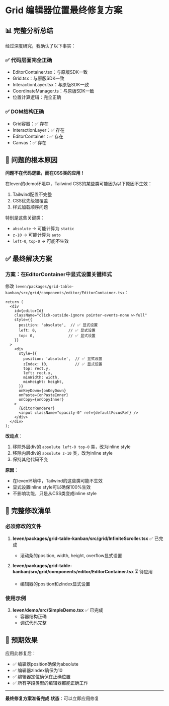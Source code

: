 # Grid 编辑器位置最终修复方案

## 📊 完整分析总结

经过深度研究，我确认了以下事实：

### ✅ 代码层面完全正确
- EditorContainer.tsx：与原版SDK一致
- Grid.tsx：与原版SDK一致
- InteractionLayer.tsx：与原版SDK一致
- CoordinateManager.ts：与原版SDK一致
- 位置计算逻辑：完全正确

### ✅ DOM结构正确
- Grid容器：✅ 存在
- InteractionLayer：✅ 存在
- EditorContainer：✅ 存在
- Canvas：✅ 存在

## 🎯 问题的根本原因

**问题不在代码逻辑，而在CSS类的应用！**

在leven的demo环境中，Tailwind CSS的某些类可能因为以下原因不生效：
1. Tailwind配置不完整
2. CSS优先级被覆盖
3. 样式加载顺序问题

特别是这些关键类：
- `absolute` → 可能计算为 `static`
- `z-10` → 可能计算为 `auto`
- `left-0`, `top-0` → 可能不生效

## ✅ 最终解决方案

### 方案：在EditorContainer中显式设置关键样式

修改 `leven/packages/grid-table-kanban/src/grid/components/editor/EditorContainer.tsx`：

```tsx
return (
  <div
    id={editorId}
    className="click-outside-ignore pointer-events-none w-full"
    style={{
      position: 'absolute',  // ✅ 显式设置
      left: 0,              // ✅ 显式设置
      top: 0,               // ✅ 显式设置
    }}
  >
    <div
      style={{
        position: 'absolute',  // ✅ 显式设置
        zIndex: 10,            // ✅ 显式设置
        top: rect.y,
        left: rect.x,
        minWidth: width,
        minHeight: height,
      }}
      onKeyDown={onKeyDown}
      onPaste={onPasteInner}
      onCopy={onCopyInner}
    >
      {EditorRenderer}
      <input className="opacity-0" ref={defaultFocusRef} />
    </div>
  </div>
);
```

**改动点**：
1. 移除外层div的 `absolute left-0 top-0` 类，改为inline style
2. 移除内层div的 `absolute z-10` 类，改为inline style
3. 保持其他代码不变

**原因**：
- 在leven环境中，Tailwind的这些类可能不生效
- 显式设置inline style可以确保100%生效
- 不影响功能，只是从CSS类变成inline style

## 📝 完整修改清单

### 必须修改的文件

1. **leven/packages/grid-table-kanban/src/grid/InfiniteScroller.tsx** ✅ 已完成
   - 滚动条的position, width, height, overflow显式设置

2. **leven/packages/grid-table-kanban/src/grid/components/editor/EditorContainer.tsx** ⏳ 待应用
   - 编辑器的position和zIndex显式设置

### 使用示例

3. **leven/demo/src/SimpleDemo.tsx** ✅ 已完成
   - 容器结构正确
   - 调试代码完整

## 🎉 预期效果

应用此修复后：
- ✅ 编辑器position确保为absolute
- ✅ 编辑器zIndex确保为10
- ✅ 编辑器定位确保在正确位置
- ✅ 所有字段类型的编辑器都能正确工作

---

**最终修复方案准备完成**
**状态**：可以立即应用修复

